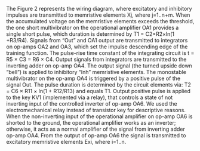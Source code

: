 
The Figure 2 represents the wiring diagram, where excitatory and inhibitory impulses are transmitted to memristive elements Xj, where j=1..n+m. When the accumulated voltage on the memristive elements exceeds the threshold, the one short multivibrator on the operational amplifier OA1 provides a single short pulse, which duration is determined by T1 = C2×R2×ln(1 +R3/R4). Signals from “Out” and OA1 output are transmitted to integrators on op-amps OA2 and OA3, which set the impulse descending edge of the training function. The pulse-rise time constant of the integrating circuit is      t = R5 × C3 = R6 × C4. Output signals from integrators are transmitted to the inverting adder on op-amp OA4. The output signal (the turned upside down “bell”) is applied to inhibitory “Inh” memristive elements. The monostable multivibrator on the op-amp OA4 is triggered by a positive pulse of the signal Out. The pulse duration is determined by the circuit elements via: T2 = C6 × R11 × ln(1 + R12/R13) and equals T1. Output positive pulse is applied to the key KV1 (implemented via a relay), that controls a state of not inverting input of the controlled inverter of op-amp OA6. We used the electromechanical relay instead of transistor key for descriptive reasons. When the non-inverting input of the operational amplifier on op-amp OA6 is shorted to the ground, the operational amplifier works as an inverter; otherwise, it acts as a normal amplifier of the signal from inverting adder op-amp OA4. From the output of op-amp OA6 the signal is transmitted to excitatory memristive elements Exi, where i=1..n. 
